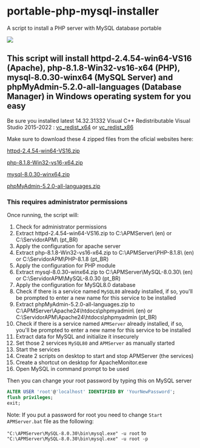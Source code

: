 # portable-php-mysql-installer
A script to install a PHP server with MySQL database portable

[![](https://img.shields.io/discord/677642178083946580?color=%23768ACF&label=Discord)](https://discord.gg/U8NcPcHxW3)

## This script will install httpd-2.4.54-win64-VS16 (Apache), php-8.1.8-Win32-vs16-x64 (PHP), mysql-8.0.30-winx64 (MySQL Server) and phpMyAdmin-5.2.0-all-languages (Database Manager) in Windows operating system for you easy

Be sure you installed latest 14.32.31332 Visual C++ Redistributable Visual Studio 2015-2022 : [vc_redist_x64](https://aka.ms/vs/17/release/VC_redist.x64.exe) or [vc_redist_x86](https://aka.ms/vs/17/release/VC_redist.x86.exe)

Make sure to download these 4 zipped files from the oficial websites here:

[httpd-2.4.54-win64-VS16.zip](https://www.apachelounge.com/download/VS16/binaries/httpd-2.4.54-win64-VS16.zip)

[php-8.1.8-Win32-vs16-x64.zip](https://windows.php.net/downloads/releases/archives/php-8.1.8-Win32-vs16-x64.zip)

[mysql-8.0.30-winx64.zip](https://dev.mysql.com/get/Downloads/MySQL-8.0/mysql-8.0.30-winx64.zip)

[phpMyAdmin-5.2.0-all-languages.zip](https://files.phpmyadmin.net/phpMyAdmin/5.2.0/phpMyAdmin-5.2.0-all-languages.zip)


### This requires administrator permissions

Once running, the script will:
1. Check for administrator permissions
2. Extract httpd-2.4.54-win64-VS16.zip to C:\APMServer\ (en) or C:\ServidorAPM\ (pt_BR)
3. Apply the configuration for apache server
4. Extract php-8.1.8-Win32-vs16-x64.zip to C:\APMServer\PHP-8.1.8\ (en) or C:\ServidorAPM\PHP-8.1.8 (pt_BR)
5. Apply the configuration for PHP module
6. Extract mysql-8.0.30-winx64.zip to C:\APMServer\MySQL-8.0.30\ (en) or C:\ServidorAPM\MySQL-8.0.30 (pt_BR)
7. Apply the configuration for MySQL8.0 database
8. Check if there is a service named `MySQL80` already installed, if so, you'll be prompted to enter a new name for this service to be installed
9. Extract phpMyAdmin-5.2.0-all-languages.zip to C:\APMServer\Apache24\htdocs\phpmyadmin\ (en) or C:\ServidorAPM\Apache24\htdocs\phpmyadmin (pt_BR)
10. Check if there is a service named `APMServer` already installed, if so, you'll be prompted to enter a new name for this service to be installed
11. Extract data for MySQL and initialize it insecurely
12. Set those 2 services `MySQL80` and `APMServer` as manually started
13. Start the services
14. Create 2 scripts on desktop to start and stop APMServer (the services)
15. Create a shortcut on desktop for ApacheMonitor.exe
16. Open MySQL in command prompt to be used

Then you can change your root password by typing this on MySQL server

```sql
ALTER USER 'root'@'localhost' IDENTIFIED BY 'YourNewPassword';
flush privileges;
exit;
```

Note: If you put a password for root you need to change `Start APMServer.bat` file as the following:

`"C:\APMServer\MySQL-8.0.30\bin\mysql.exe" -u root`
to
`"C:\APMServer\MySQL-8.0.30\bin\mysql.exe" -u root -p`
